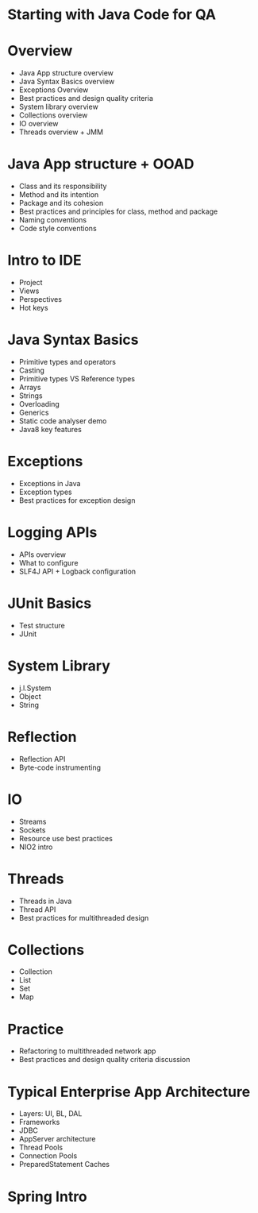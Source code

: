 Starting with Java Code for QA
==============

# Overview
- Java App structure overview 
- Java Syntax Basics overview 
- Exceptions Overview 
- Best practices and design quality criteria 
- System library overview 
- Collections overview 
- IO overview
- Threads overview + JMM 

# Java App structure + OOAD
- Class and its responsibility 
- Method and its intention 
- Package and its cohesion 
- Best practices and principles for class, method and package 
- Naming conventions 
- Code style conventions 

# Intro to IDE
- Project
- Views
- Perspectives
- Hot keys

# Java Syntax Basics 
- Primitive types and operators 
- Casting 
- Primitive types VS Reference types 
- Arrays 
- Strings 
- Overloading
- Generics
- Static code analyser demo 
- Java8 key features

# Exceptions 
- Exceptions in Java 
- Exception types 
- Best practices for exception design 

# Logging APIs
- APIs overview
- What to configure
- SLF4J API + Logback configuration

# JUnit Basics
- Test structure
- JUnit

# System Library 
- j.l.System 
- Object
- String

# Reflection
- Reflection API
- Byte-code instrumenting

# IO 
- Streams
- Sockets
- Resource use best practices 
- NIO2 intro

# Threads
- Threads in Java 
- Thread API 
- Best practices for multithreaded design 

# Collections
- Collection
- List
- Set
- Map

# Practice 
- Refactoring to multithreaded network app 
- Best practices and design quality criteria discussion

# Typical Enterprise App Architecture
- Layers: UI, BL, DAL 
- Frameworks 
- JDBC 
- AppServer architecture 
- Thread Pools 
- Connection Pools 
- PreparedStatement Caches

# Spring Intro


